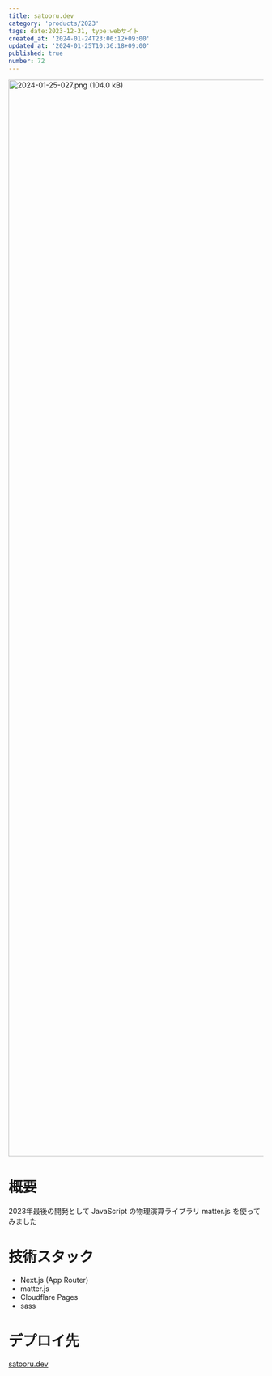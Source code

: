 ```yaml
---
title: satooru.dev
category: 'products/2023'
tags: date:2023-12-31, type:webサイト
created_at: '2024-01-24T23:06:12+09:00'
updated_at: '2024-01-25T10:36:18+09:00'
published: true
number: 72
---
```


<img width="2128" alt="2024-01-25-027.png (104.0 kB)" src="/images/articles/72/e787a2de-51ae-4fa3-b953-3b8bd414f7b6.webp">


# 概要
2023年最後の開発として JavaScript の物理演算ライブラリ matter.js を使ってみました

# 技術スタック
- Next.js (App Router)
- matter.js
- Cloudflare Pages
- sass

# デプロイ先
[satooru.dev](https://satooru.dev/)

